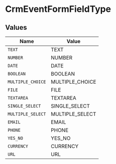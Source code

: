 # CrmEventFormFieldType


## Values

| Name              | Value             |
| ----------------- | ----------------- |
| `TEXT`            | TEXT              |
| `NUMBER`          | NUMBER            |
| `DATE`            | DATE              |
| `BOOLEAN`         | BOOLEAN           |
| `MULTIPLE_CHOICE` | MULTIPLE_CHOICE   |
| `FILE`            | FILE              |
| `TEXTAREA`        | TEXTAREA          |
| `SINGLE_SELECT`   | SINGLE_SELECT     |
| `MULTIPLE_SELECT` | MULTIPLE_SELECT   |
| `EMAIL`           | EMAIL             |
| `PHONE`           | PHONE             |
| `YES_NO`          | YES_NO            |
| `CURRENCY`        | CURRENCY          |
| `URL`             | URL               |